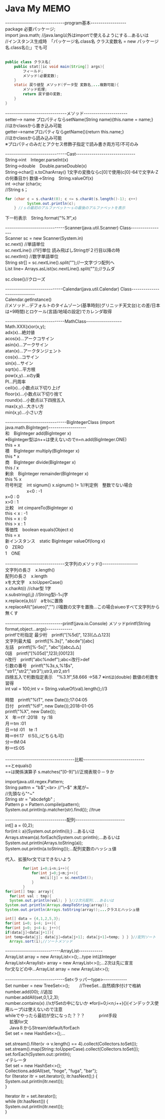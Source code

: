 # Java My MEMO

------------------------------program基本------------------<br>
package 必要パッケージ;<br>
import java.math; //java.lang以外はimportで使えるようにする...あるいは<br>
//インスタンス生成時　「パッケージ名.class名 クラス変数名 = new パッケージ名.class名();」でも可<br>
<br>
```java
public class クラス名{
    public stat[]ic void main(String[] args){
        フィールド;
        メソッド(必要変数);
    }
    static 戻り値型 メソッド(データ型 変数名,...複数可能){
        メソッド処理;
        return 戻す値の変数;
    }
}
```
-------------------------------メソッド----------------------<br>
setter--> name プロパティならsetName(String name){this.name = name;}<br>
//ほかclassから書き込み可能<br>
getter-->nameプロパティならgetName(){return this.name;}<br>
//ほかclassから読み込み可能<br>
※プロパティのみだとアクセス修飾子指定で読み書き両方可/不可のみ<br>

-------------------------------Cast------------------------------<br>
String→int　Integer.parseInt(x)<br>
String→double　Double.parseDouble(x)<br>
String→char[] x.toCharArray() 1文字の変換ならc[0]で使用(c[0]-64で文字A-Zの何番目か)
数値→String　String.valueOf(x)<br>
int →char (char)x;<br>
//String s；<br>
```java
for (char c = s.charAt(0); c <= s.charAt(s.length()-1); c++)
          System.out.println(c);
    } //ｓの最初のアルファベット～ｓの最後のアルファベットを表示
```
下一桁表示　String.format("%.1f",x)　<br>

------------------------------Scanner(java.util.Scanner) Class-----------------<br>
Scanner sc = new Scanner(System.in)<br>
sc.next() //単語単位<br>
sc.nextLine() //1行単位 読み飛ばしStringが２行目以降の時<br>
sc.nextInt() //数字単語単位<br>
String str[] = sc.nextLine().split("");//一文字づつ配列へ<br>
List<String> line= Arrays.asList(sc.nextLine().split(""));//ラムダ<br>

sc.close()//クローズ

-----------------------------Calendar(java.util.Calendar) Class-----------------------------<br>
Calendar.getInstance() <br>
//メソッド...デフォルトのタイムゾーン(基準時刻(グリニッチ天文台)との差/日本は+9時間)とロケール(言語/地域の設定)でカレンダ取得

------------------------------MathClass------------------<br>
Math.XXX(x)or(x,y);<br>
adx(x)...絶対値<br>
acos(x)...アークコサイン<br>
asin(x)...アークサイン<br>
atan(x)...アークタンジェント<br>
cos(x)...コサイン<br>
sin(x)...サイン<br>
sqrt(x)...平方根<br>
pow(x,y)...xのy乗<br>
PI...円周率<br>
ceil(x)...小数点以下切り上げ<br>
floor(x)...小数点以下切り捨て<br>
round(x)...小数点以下四捨五入<br>
max(x,y)...大きい方<br>
min(x,y)...小さい方<br>

-------------------------------BigIntegerClass (import java.math.BigInteger)-------------------<br>
和　BigInteger add(BigInteger x)<br>
※BigInteger型はn++は使えないのでn=n.add(BigInteger.ONE)<br> 
        this + x<br>
積　BigInteger multiply(BigInteger x)<br>
        this * x<br>
商　BigInteger divide(BigInteger x)<br>
        this / x<br>
剰余　BigInteger remainder(BIgInteger x)<br>
            this % x<br>
符号判定　int signum()     x.signum() != 1//判定例　整数でない場合<br>
　　　　　x<0 : -1<br>
                    x=0 : 0<br>
                    x>0 : 1<br>
比較　int cimpareTo(BigInteger x)<br>
            this < x : -1<br>
            this = x : 0<br>
            this > x : 1<br>
等価性　boolean equals(Object x)<br>
                this = x<br>
新インスタンス　static BigInteger valueOf(long x)<br>
0　ZERO<br>
1　ONE<br>

------------------------------文字列のメソッド()------------------<br>
文字列の長さ　x.length()<br>
配列の長さ　x.length<br>
xを大文字　x.toUpperCase()<br>
x.charAt(i) //char型 1字<br>
x.substring(i,j) //String型i-1~j字<br>
x.replace(a,b)//　aをbに置換<br>
x.replaceAll("[aiueo]","") //複数の文字を置換...この場合aiueoすべて文字列から無くす<br>

-----------------------------printf(java.io.Console) メソッドprintf(String format,object...args)-------------<br>
printfで桁指定
最少桁　printf("[%5d]", 123)[△△123]<br>
文字列最大幅　printf([%.3s]", "abcde")[abc]<br>
左詰　printf([%-5s]", "abc")[abc△△]<br>
0詰　printf("[%05d]",123);[00123]<br>
n改行　printf("abc%ndef");abc<改行>def<br>
引数の番号　printf("%3$s,%2$s,%1$s",<br>
"str1","str2","str3");str3,str2,str1<br>
四捨五入で桁数指定表示　"%3.1f",58.666 →58.7 ※intは(double)
数値の桁数を習得　<br>
int val = 100;int v = String.valueOf(val).length();//3<br>
<br>
時間　printf("%tT", new Date());17:04:05<br>
日付　printf("%tF", new Date());2018-01-05<br>
printf("%X", new Date());<br>
X　年＝tY :2018　ty :18<br>
       月＝tm :01<br>
       日＝td :01　te :1<br>
       時＝tH:17　tI:5(L,iどちらも可)<br>
       分＝tM:04<br>
       秒＝tS:05<br>
<br>
-----------------------------------比較-------------------------------<br>
==とequals()<br>
==は関係演算子
s.matches("[0-9]")//正規表現０－９か<br>

importjava.util.regex.Pattern;<br>
String pattrn = "b$";<br>
//"\~$" 末尾が\~<br>
//先頭なら"^~"<br>
String str = "abcdefgb" ;<br>
Pattern p = Pattern.compile(pattern);<br>
System.out.println(p.matcher(str).find());    //true<br>

-------------------------------配列-------------------------<br>
int[] a = {0,2};<br>
for(int i: a){System.out.println(i);} ...あるいは<br>
Arrays.stream(a).forEach(System.out::println);...あるいは<br>
System.out.println(Arrays.toString(a));<br>
System.out.println(a.toString());...配列変数のハッシュ値<br>

代入、拡張for文ではできないよう<br>
```java
        for(int i=0;i<n;i++){
            for(int j=0;j<m;j++){
                mn[i][j] = sc.nextInt();
            }
        }
for(int[] tmp: array){ 
  for(int val : tmp){ 
  System.out.println(val); } }//2次元配列...あるいは
System.out.println(Arrays.deepToString(array));
System.out.println(Arrays.toString(array));...クラスとハッシュ値

int[] data = {4,1,2,5,3}; 
for(int i=0; i<4; i++){
for(int j=0; j<4-i; j++){
if(data[j]<data[j+1]){ 
int temp=data[j]; data[j]=data[j+1]; data[j+1]=temp; } } }//配列ソート
  Arrays.sort(i);//ソートメソッド
  ```
----------------------------ArrayList<type>------------<br>
ArrayList<type> array = new ArrayList<>();...type intはInteger<br>
ArrayList<Arraylist<type>> array = new ArrayList<>();...2次は先に宣言<br>
    for文などの中...ArrayList<type> array = new ArrayList<>();<br>

------------------------------Set<ラッパーtype>------------<br>
Set<Integer> number = new TreeSet<>();　　          //TreeSet...自然順序付けで格納<br>
number.add(00); //追加<br>
number.addAll(set,0,1,2,3);<br>
number.contains(x) //xがSetの中にないか
   ※for(i=0;i<n;i++){}(インデックス使用ループ)は使えないので注意<br>whileでやったら最初が空になった？？？
　　　print手段<br>
　拡張for文<br>
　Java８からStream/default/forEach<br>
Set<String> set = new HashSet<>();...<br>                                                    
set.stream().filter(v -> v.length() == 4).collect(Collectors.toSet());<br>
set.stream().map(String::toUpperCase).collect(Collectors.toSet());<br>
set.forEach(System.out::println);<br>
   イテレータ<br>
    Set<String> set = new HashSet<>();<br>
Collections.addAll(set, "hoge", "fuga", "bar");<br>
for (Iterator<String> itr = set.iterator(); itr.hasNext();) {<br>
    System.out.println(itr.next());<br>
}<br>

Iterator<String> itr = set.iterator();<br>
while (itr.hasNext()) {<br>
    System.out.println(itr.next());<br>
}<br>


